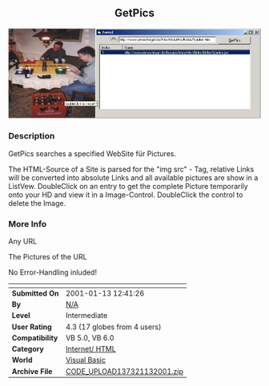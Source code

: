 ﻿<div align="center">

## GetPics

<img src="PIC2001113649542970.jpg">
</div>

### Description

GetPics searches a specified WebSite für Pictures.

The HTML-Source of a Site is parsed for the "img src" - Tag, relative Links will be converted into absolute Links and all available pictures are show in a ListVew. DoubleClick on an entry to get the complete Picture temporarily onto your HD and view it in a Image-Control. DoubleClick the control to delete the Image.
 
### More Info
 
Any URL

The Pictures of the URL

No Error-Handling inluded!


<span>             |<span>
---                |---
**Submitted On**   |2001-01-13 12:41:26
**By**             |[N/A](https://github.com/Planet-Source-Code/PSCIndex/blob/master/ByAuthor/empty.md)
**Level**          |Intermediate
**User Rating**    |4.3 (17 globes from 4 users)
**Compatibility**  |VB 5\.0, VB 6\.0
**Category**       |[Internet/ HTML](https://github.com/Planet-Source-Code/PSCIndex/blob/master/ByCategory/internet-html__1-34.md)
**World**          |[Visual Basic](https://github.com/Planet-Source-Code/PSCIndex/blob/master/ByWorld/visual-basic.md)
**Archive File**   |[CODE\_UPLOAD137321132001\.zip](https://github.com/Planet-Source-Code/getpics__1-14394/archive/master.zip)








